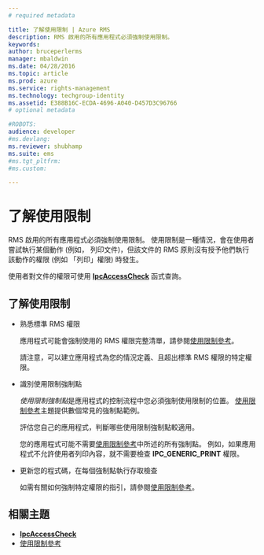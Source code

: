 ```yaml
---
# required metadata

title: 了解使用限制 | Azure RMS
description: RMS 啟用的所有應用程式必須強制使用限制。
keywords:
author: bruceperlerms
manager: mbaldwin
ms.date: 04/28/2016
ms.topic: article
ms.prod: azure
ms.service: rights-management
ms.technology: techgroup-identity
ms.assetid: E388B16C-ECDA-4696-A040-D457D3C96766
# optional metadata

#ROBOTS:
audience: developer
#ms.devlang:
ms.reviewer: shubhamp
ms.suite: ems
#ms.tgt_pltfrm:
#ms.custom:

---
```


# 了解使用限制

RMS 啟用的所有應用程式必須強制使用限制。 使用限制是一種情況，會在使用者嘗試執行某個動作 (例如， 列印文件)，但該文件的 RMS 原則沒有授予他們執行該動作的權限 (例如 「列印」權限) 時發生。

使用者對文件的權限可使用 [**IpcAccessCheck**](/rights-management/sdk/2.1/api/win/functions#msipc_ipcaccesscheck) 函式查詢。

## 了解使用限制

-   熟悉標準 RMS 權限

    應用程式可能會強制使用的 RMS 權限完整清單，請參閱[使用限制參考](usage-restriction-reference.md)。

    請注意，可以建立應用程式為您的情況定義、且超出標準 RMS 權限的特定權限。

-   識別使用限制強制點

    *使用限制強制點*是應用程式的控制流程中您必須強制使用限制的位置。 [使用限制參考](usage-restriction-reference.md)主題提供數個常見的強制點範例。

    評估您自己的應用程式，判斷哪些使用限制強制點較適用。

    您的應用程式可能不需要[使用限制參考](usage-restriction-reference.md)中所述的所有強制點。 例如，如果應用程式不允許使用者列印內容，就不需要檢查 **IPC\_GENERIC\_PRINT** 權限。

-   更新您的程式碼，在每個強制點執行存取檢查

    如需有關如何強制特定權限的指引，請參閱[使用限制參考](usage-restriction-reference.md)。

## 相關主題

* [**IpcAccessCheck**](/rights-management/sdk/2.1/api/win/functions#msipc_ipcaccesscheck)
* [使用限制參考](usage-restriction-reference.md)
 

 


<!--HONumber=Jun16_HO2-->


